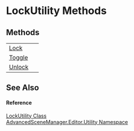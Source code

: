 # LockUtility Methods




## Methods
<table>
<tr>
<td><a href="M_AdvancedSceneManager_Editor_Utility_LockUtility_Lock">Lock</a></td>
<td> </td></tr>
<tr>
<td><a href="M_AdvancedSceneManager_Editor_Utility_LockUtility_Toggle">Toggle</a></td>
<td> </td></tr>
<tr>
<td><a href="M_AdvancedSceneManager_Editor_Utility_LockUtility_Unlock">Unlock</a></td>
<td> </td></tr>
</table>

## See Also


#### Reference
<a href="T_AdvancedSceneManager_Editor_Utility_LockUtility">LockUtility Class</a>  
<a href="N_AdvancedSceneManager_Editor_Utility">AdvancedSceneManager.Editor.Utility Namespace</a>  

